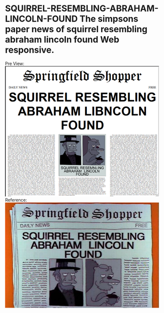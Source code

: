 # SQUIRREL-RESEMBLING-ABRAHAM-LINCOLN-FOUND The simpsons paper news of squirrel resembling abraham lincoln found Web responsive.
Pre View:
<img src="./img/readme1.png" alt="image of the page"> 
<br>Reference:
<img src="./img/Referencia.jpg" alt="image of reference">
